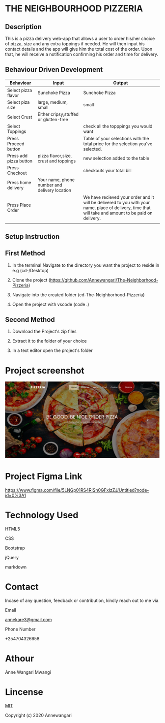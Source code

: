 # THE NEIGHBOURHOOD PIZZERIA

## Description
This is a pizza delivery web-app that allows a user to order his/her choice of pizza, size and any extra toppings if needed. He will then input his contact details and the app will give him the total cost of the order. Upon that, he will receive a notification confirming his order and time for delivery.

## Behaviour Driven Development
| Behaviour | Input |  Output |
| ----------- | ----------- | ----------- |
| Select pizza flavor | Sunchoke Pizza | Sunchoke Pizza |
| Select piza size | large, medium, small | small |
| Select Crust| Either cripsy,stuffed or glutten-free |   |
| Select Toppings |  | check all the topppings you would want |
| Press Proceed button |  | Table of your selections with the total price for the selection you've selected.|
| Press add pizza button | pizza flavor,size, crust and toppings | new selection added to the table|
|Press Checkout |  | checkouts your total bill |
| Press home delivery| Your name, phone number and delivery location |  |
| Press Place Order| | We have recieved your order and it will be delivered to you with your name, place of delivery, time that will take  and amount to be paid on delivery.  |
| |  |   |

## Setup Instruction
## First Method
1. In the terminal Navigate to the directory you want the project to reside in e.g (cd-/Desktop)

2. Clone the project (https://github.com/Annewangari/The-Neighborhood-Pizzeria)

3. Navigate into the created folder (cd-The-Neighborhood-Pizzeria)

4. Open the project with vscode (code .)

## Second Method
1. Download the Project's zip files

2. Extract it to the folder of your choice

3. In a text editor open the project's folder

# Project screenshot
![alt my portfolio](images/screenshot.png)

# Project Figma Link
https://www.figma.com/file/5LNGp01RS4RISn0GFxIzZJ/Untitled?node-id=0%3A1

# Technology Used
HTML5

CSS

Bootstrap

jQuery

markdown

# Contact
Incase of any question, feedback or contribution, kindly reach out to me via.

Email

annekare3@gmail.com
 
 Phone Number

 +254704326658

# Athour

 Anne Wangari Mwangi

 # Lincense


[MIT](https://github.com/Annewangari/The-Neighborhood-Pizzeria/blob/master/LICENSE)

 Copyright (c) 2020 Annewangari